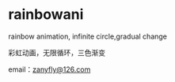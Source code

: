 # rainbowani


rainbow animation, infinite circle,gradual change

彩虹动画，无限循环，三色渐变


email：zanyfly@126.com